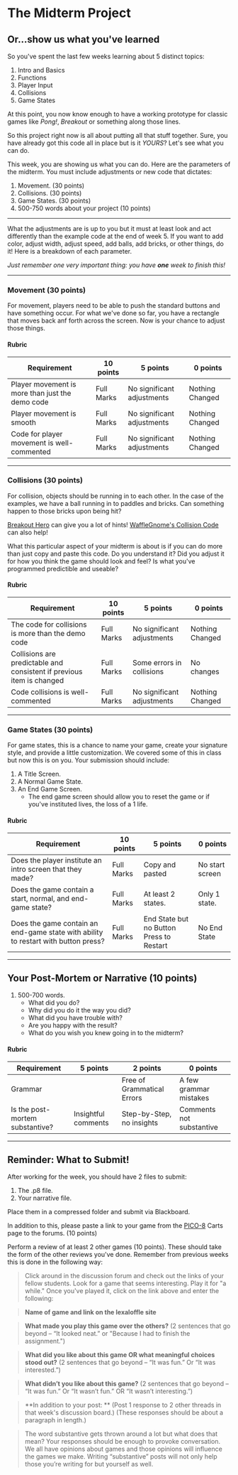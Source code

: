 # The Midterm Project 
## Or...show us what you've learned

So you've spent the last few weeks learning about 5 distinct topics: 
1. Intro and Basics
1. Functions 
1. Player Input
1. Collisions
1. Game States

At this point, you now know enough to have a working prototype for classic games like *Pong!*, *Breakout* or something along those lines. 

So this project right now is all about putting all that stuff together. Sure, you have already got this code all 
in place but is it *YOURS*? Let's see what you can do. 

This week, you are showing us what you can do. Here are the parameters of the midterm. You must include adjustments or new code that dictates:  
1. Movement. (30 points)
1. Collisions. (30 points)
1. Game States. (30 points)
1. 500-750 words about your project (10 points)

___

What the adjustments are is up to you but it must at least look and act differently than the example code at the end of week 5. If you want to add color, adjust width, adjust speed, add balls, add bricks, or other things, do it! Here is a breakdown of each parameter. 

*Just remember one very important thing: you have **one** week to finish this!*
___

### Movement (30 points)
For movement, players need to be able to push the standard buttons and have something occur. For what we've done so far, you have a rectangle that moves back anf forth across the screen. Now is your chance to adjust those things. 

#### Rubric

| Requirement                                     	| 10 points  	| 5 points                   	| 0 points        	|
|-------------------------------------------------	|------------	|----------------------------	|-----------------	|
| Player movement is more than just the demo code 	| Full Marks 	| No significant adjustments 	| Nothing Changed 	|
| Player movement is smooth                       	| Full Marks 	| No significant adjustments 	| Nothing Changed 	|
| Code for player movement is well-commented      	| Full Marks 	| No significant adjustments 	| Nothing Changed 	|

--- 
### Collisions (30 points)
For collision, objects should be running in to each other. In the case of the examples, we have a ball running in to paddles and bricks. Can something happen to those bricks upon being hit? 

[Breakout Hero](https://www.youtube.com/watch?v=-dElgcbsHdA) can give you a lot of hints!
[WaffleGnome's Collision Code](https://github.com/WaffleGnome/kescoe-collision) can also help!

What this particular aspect of your midterm is about is if you can do more than just copy and paste this code. Do you understand it? Did you adjust it for how you think the game should look and feel? Is what you've programmed predictible and useable?

#### Rubric

| Requirement                                     	| 10 points  	| 5 points                   	| 0 points        	|
|-------------------------------------------------	|------------	|----------------------------	|-----------------	|
| The code for collisions is more than the demo code 	| Full Marks 	| No significant adjustments 	| Nothing Changed 	|
| Collisions are predictable and consistent if previous item is changed                       	| Full Marks 	| Some errors in collisions 	| No changes 	|
| Code collisions is well-commented      	| Full Marks 	| No significant adjustments 	| Nothing Changed 	|

---
### Game States (30 points)
For game states, this is a chance to name your game, create your signature style, and provide a little customization. We covered some of this in class but now this is on you. Your submission should include: 

1. A Title Screen.
1. A Normal Game State.
1. An End Game Screen.
	* The end game screen should allow you to reset the game or if you've instituted lives, the loss of a 1 life.

#### Rubric

| Requirement                                     	| 10 points  	| 5 points                   	| 0 points        	|
|-------------------------------------------------	|------------	|----------------------------	|-----------------	|
| Does the player institute an intro screen that they made? 	| Full Marks 	| Copy and pasted 	| No start screen 	|
| Does the game contain a start, normal, and end-game state?                       	| Full Marks 	| At least 2 states. 	| Only 1 state. 	|
| Does the game contain an end-game state with ability to restart with button press? | Full Marks 	| End State but no Button Press to Restart 	| No End State 	|

---
## Your Post-Mortem or Narrative (10 points)
1. 500-700 words.
	* What did you do?
	* Why did you do it the way you did?
	* What did you have trouble with?
	* Are you happy with the result?
	* What do you wish you knew going in to the midterm?
	
#### Rubric

| Requirement                                     	| 5 points 	| 2 points                   	| 0 points        	|
|-------------------------------------------------	|------------	|----------------------------	|-----------------	|
| Grammar 	|| Free of Grammatical Errors 	| A few grammar mistakes 	| Significant number of errors 	|
| Is the post-mortem substantive?          	| Insightful comments 	| Step-by-Step, no insights 	| Comments not substantive 	|


---
## Reminder: What to Submit!

After working for the week, you should have 2 files to submit: 
1. The .p8 file.
2. Your narrative file.

Place them in a compressed folder and submit via Blackboard.

In addition to this, please paste a link to your game from the [PICO-8](https://www.lexaloffle.com/bbs/?cat=7&sub=2) Carts page to the forums. (10 points)

Perform a review of at least 2 other games (10 points). These should take the form of the other reviews you've done. Remember from previous weeks this is done in the following way: 

>Click around in the discussion forum and check out the links of your fellow students. Look for a game that seems interesting. Play it for "a while." Once you've played it, click on the link above and enter the following: 

>**Name of game and link on the lexaloffle site**

>**What made you play this game over the others?**
>(2 sentences that go beyond – “It looked neat.” or "Because I had to finish the assignment.")

>**What did you like about this game OR what meaningful choices stood out?**
(2 sentences that go beyond – “It was fun.” Or “It was interested.”)

>**What didn’t you like about this game?**
>(2 sentences that go beyond – “It was fun.” Or “It wasn’t fun.” OR “It wasn’t interesting.”)

>**In addition to your post: **
>(Post 1 response to 2 other threads in that week's discussion board.)
(These responses should be about a paragraph in length.)

>The word substantive gets thrown around a lot but what does that mean? Your responses should be enough to provoke conversation. We all have opinions about games and those opinions will influence the games we make. Writing “substantive” posts will not only help those you’re writing for but yourself as well.

